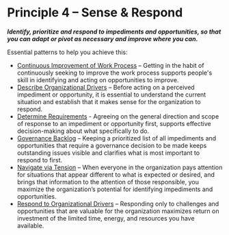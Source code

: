 [:menu-title]: # "Sense & Respond"

# Principle 4 – Sense & Respond


**_Identify, prioritize and respond to impediments and opportunities, so that you can adapt or pivot as necessary and improve where you can._**

Essential patterns to help you achieve this:

-   [Continuous Improvement of Work Process](section:continuous-improvement-of-work-process) – Getting in the habit of continuously seeking to improve the work process supports people's skill in identifying and acting on opportunities to improve.
-   [Describe Organizational Drivers](section:describe-organizational-drivers) – Before acting on a perceived impediment or opportunity, it is essential to understand the current situation and establish that it makes sense for the organization to respond.
-   [Determine Requirements](section:determine-requirements) - Agreeing on the general direction and scope of response to an impediment or opportunity first, supports effective decision-making about what specifically to do.
-   [Governance Backlog](section:governance-backlog) – Keeping a prioritized list of all impediments and opportunities that require a governance decision to be made keeps outstanding issues visible and clarifies what is most important to respond to first.
-   [Navigate via Tension](section:navigate-via-tension) – When everyone in the organization pays attention for situations that appear different to what is expected or desired, and brings that information to the attention of those responsible, you maximize the organization’s potential for identifying impediments and opportunities.
-   [Respond to Organizational Drivers](section:respond-to-organizational-drivers) – Responding only to challenges and opportunities that are valuable for the organization maximizes return on investment of the limited time, energy, and resources you have available.

